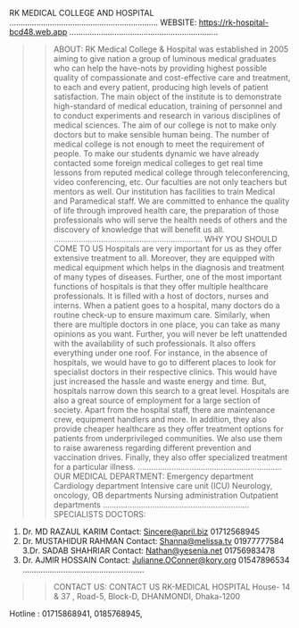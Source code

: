 RK MEDICAL COLLEGE AND HOSPITAL
..................................................................
WEBSITE: https://rk-hospital-bcd48.web.app
..................................................................
>>ABOUT: RK Medical College & Hospital was established in 2005 aiming to give nation a group of luminous medical graduates who can help the have-nots by providing highest possible quality of compassionate and cost-effective care and treatment, to each and every patient, producing high levels of patient satisfaction. The main object of the institute is to demonstrate high-standard of medical education, training of personnel and to conduct experiments and research in various disciplines of medical sciences. The aim of our college is not to make only doctors but to make sensible human being. The number of medical college is not enough to meet the requirement of people. To make our students dynamic we have already contacted some foreign medical colleges to get real time lessons from reputed medical college through teleconferencing, video conferencing, etc. Our faculties are not only teachers but mentors as well. Our institution has facilities to train Medical and Paramedical staff. We are committed to enhance the quality of life through improved health care, the preparation of those professionals who will serve the health needs of others and the discovery of knowledge that will benefit us all.
..................................................................
>> WHY YOU SHOULD COME TO US
Hospitals are very important for us as they offer extensive treatment to all. Moreover, they are equipped with medical equipment which helps in the diagnosis and treatment of many types of diseases. Further, one of the most important functions of hospitals is that they offer multiple healthcare professionals. It is filled with a host of doctors, nurses and interns. When a patient goes to a hospital, many doctors do a routine check-up to ensure maximum care. Similarly, when there are multiple doctors in one place, you can take as many opinions as you want. Further, you will never be left unattended with the availability of such professionals. It also offers everything under one roof. For instance, in the absence of hospitals, we would have to go to different places to look for specialist doctors in their respective clinics. This would have just increased the hassle and waste energy and time. But, hospitals narrow down this search to a great level. Hospitals are also a great source of employment for a large section of society. Apart from the hospital staff, there are maintenance crew, equipment handlers and more. In addition, they also provide cheaper healthcare as they offer treatment options for patients from underprivileged communities. We also use them to raise awareness regarding different prevention and vaccination drives. Finally, they also offer specialized treatment for a particular illness.
................................................................
>>OUR MEDICAL DEPARTMENT:
>Emergency department
>Cardiology department
>Intensive care unit (ICU)
>Neurology, oncology, OB departments
>Nursing administration
>Outpatient departments
.................................................................
>>SPECIALISTS DOCTORS:
1. Dr. MD RAZAUL KARIM
Contact:
Sincere@april.biz
01712568945
2. Dr. MUSTAHIDUR RAHMAN
Contact:
Shanna@melissa.tv
01977777584
3.Dr. SADAB SHAHRIAR
Contact:
Nathan@yesenia.net
01756983478
4. Dr. AJMIR HOSSAIN
Contact:
Julianne.OConner@kory.org
01547896534
......................................................
>>CONTACT US:
CONTACT US
RK-MEDICAL HOSPITAL
House- 14 & 37 , Road-5, Block-D, DHANMONDI, Dhaka-1200

Hotline : 01715868941, 0185768945,
